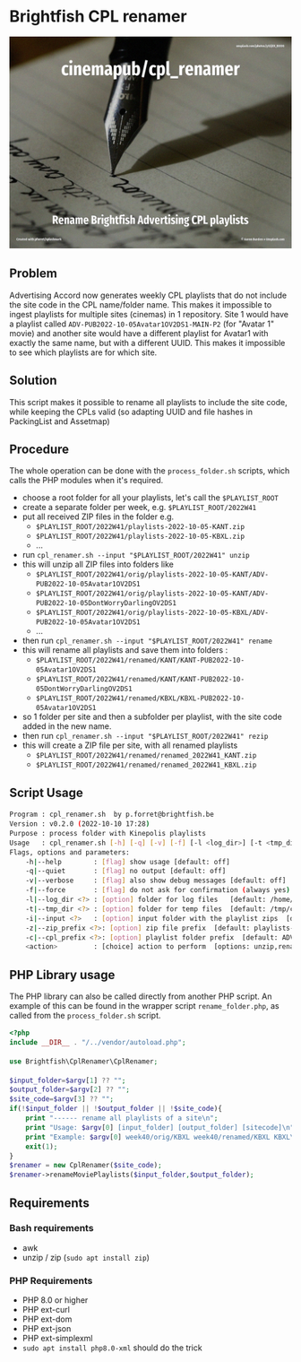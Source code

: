 # Brightfish CPL renamer

![](assets/unsplash.writer.jpg)

## Problem

Advertising Accord now generates weekly CPL playlists that do not include the site code in the CPL name/folder name. This makes it impossible to ingest playlists for multiple sites (cinemas) in 1 repository. Site 1 would have a playlist called `ADV-PUB2022-10-05Avatar1OV2DS1-MAIN-P2` (for "Avatar 1" movie) and another site would have a different playlist for Avatar1 with exactly the same name, but with a different UUID. This makes it impossible to see which playlists are for which site.

## Solution

This script makes it possible to rename all playlists to include the site code, while keeping the CPLs valid (so adapting UUID and file hashes in PackingList and Assetmap)

## Procedure

The whole operation can be done with the `process_folder.sh` scripts, which calls the PHP modules when it's required.

* choose a root folder for all your playlists, let's call the `$PLAYLIST_ROOT`
* create a separate folder per week, e.g. `$PLAYLIST_ROOT/2022W41`
* put all received ZIP files in the folder e.g. 
  * `$PLAYLIST_ROOT/2022W41/playlists-2022-10-05-KANT.zip`
  * `$PLAYLIST_ROOT/2022W41/playlists-2022-10-05-KBXL.zip` 
  * ...
* run `cpl_renamer.sh --input "$PLAYLIST_ROOT/2022W41" unzip` 
* this will unzip all ZIP files into folders like 
    * `$PLAYLIST_ROOT/2022W41/orig/playlists-2022-10-05-KANT/ADV-PUB2022-10-05Avatar1OV2DS1`
  * `$PLAYLIST_ROOT/2022W41/orig/playlists-2022-10-05-KANT/ADV-PUB2022-10-05DontWorryDarlingOV2DS1`
  * `$PLAYLIST_ROOT/2022W41/orig/playlists-2022-10-05-KBXL/ADV-PUB2022-10-05Avatar1OV2DS1`
  * ...
* then run `cpl_renamer.sh --input "$PLAYLIST_ROOT/2022W41" rename`
* this will rename all playlists and save them into folders :
  * `$PLAYLIST_ROOT/2022W41/renamed/KANT/KANT-PUB2022-10-05Avatar1OV2DS1`
  * `$PLAYLIST_ROOT/2022W41/renamed/KANT/KANT-PUB2022-10-05DontWorryDarlingOV2DS1`
  * `$PLAYLIST_ROOT/2022W41/renamed/KBXL/KBXL-PUB2022-10-05Avatar1OV2DS1`
* so 1 folder per site and then a subfolder per playlist, with the site code added in the new name.
* then run `cpl_renamer.sh --input "$PLAYLIST_ROOT/2022W41" rezip`
* this will create a ZIP file per site, with all renamed playlists
  * `$PLAYLIST_ROOT/2022W41/renamed/renamed_2022W41_KANT.zip`
  * `$PLAYLIST_ROOT/2022W41/renamed/renamed_2022W41_KBXL.zip`


## Script Usage

```bash
Program : cpl_renamer.sh  by p.forret@brightfish.be
Version : v0.2.0 (2022-10-10 17:28)
Purpose : process folder with Kinepolis playlists
Usage   : cpl_renamer.sh [-h] [-q] [-v] [-f] [-l <log_dir>] [-t <tmp_dir>] [-i <input>] [-z <zip_prefix>] [-c <cpl_prefix>] <action>
Flags, options and parameters:
    -h|--help        : [flag] show usage [default: off]
    -q|--quiet       : [flag] no output [default: off]
    -v|--verbose     : [flag] also show debug messages [default: off]
    -f|--force       : [flag] do not ask for confirmation (always yes) [default: off]
    -l|--log_dir <?> : [option] folder for log files   [default: /home/forretp/log/cpl_renamer]
    -t|--tmp_dir <?> : [option] folder for temp files  [default: /tmp/cpl_renamer]
    -i|--input <?>   : [option] input folder with the playlist zips  [default: .]
    -z|--zip_prefix <?>: [option] zip file prefix  [default: playlists-]
    -c|--cpl_prefix <?>: [option] playlist folder prefix  [default: ADV-]
    <action>         : [choice] action to perform  [options: unzip,rename,rezip,check,env,update]
```

## PHP Library usage

The PHP library can also be called directly from another PHP script. An example of this can be found in the wrapper script `rename_folder.php`, as called from the `process_folder.sh` script.

```php
<?php
include __DIR__ . "/../vendor/autoload.php";

use Brightfish\CplRenamer\CplRenamer;

$input_folder=$argv[1] ?? "";
$output_folder=$argv[2] ?? "";
$site_code=$argv[3] ?? "";
if(!$input_folder || !$output_folder || !$site_code){
    print "------ rename all playlists of a site\n";
    print "Usage: $argv[0] [input_folder] [output_folder] [sitecode]\n";
    print "Example: $argv[0] week40/orig/KBXL week40/renamed/KBXL KBXL\n";
    exit(1);
}
$renamer = new CplRenamer($site_code);
$renamer->renameMoviePlaylists($input_folder,$output_folder);
```
## Requirements

### Bash requirements
* awk
* unzip / zip (`sudo apt install zip`)

### PHP Requirements
* PHP 8.0 or higher
* PHP ext-curl
* PHP ext-dom
* PHP ext-json
* PHP ext-simplexml
* `sudo apt install php8.0-xml` should do the trick